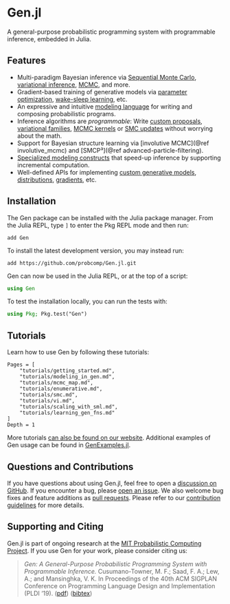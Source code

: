 # Gen.jl

A general-purpose probabilistic programming system with programmable inference, embedded in Julia.

## Features

- Multi-paradigm Bayesian inference via [Sequential Monte Carlo](ref/inference/pf.md), [variational inference](ref/inference/vi.md), [MCMC](ref/inference/mcmc.md), and more.
- Gradient-based training of generative models via [parameter optimization](ref/inference/parameter_optimization.md), [wake-sleep learning](ref/inference/wake_sleep.md), etc.
- An expressive and intuitive [modeling language](ref/modeling/dml.md) for writing and composing probabilistic programs.
- Inference algorithms are *programmable*: Write [custom proposals](https://www.gen.dev/tutorials/data-driven-proposals/tutorial), [variational families](tutorials/vi.md), [MCMC kernels](ref/inference/mcmc.md) or [SMC updates](ref/inference/trace_translators.md) without worrying about the math.
- Support for Bayesian structure learning via [involutive MCMC](@ref involutive_mcmc) and [SMCP³](@ref advanced-particle-filtering).
- [Specialized modeling constructs](tutorials/scaling_with_sml.md) that speed-up inference by supporting incremental computation.
- Well-defined APIs for implementing [custom generative models](how_to/custom_gen_fns.md), [distributions](how_to/custom_distributions.md), [gradients](how_to/custom_gradients.md), etc.

## Installation

The Gen package can be installed with the Julia package manager. From the Julia REPL, type `]` to enter the Pkg REPL mode and then run:

```
add Gen
```

To install the latest development version, you may instead run:

```
add https://github.com/probcomp/Gen.jl.git
```

Gen can now be used in the Julia REPL, or at the top of a script:

```julia
using Gen
```

To test the installation locally, you can run the tests with:

```julia
using Pkg; Pkg.test("Gen")
```

## Tutorials

Learn how to use Gen by following these tutorials:

```@contents
Pages = [
    "tutorials/getting_started.md",
    "tutorials/modeling_in_gen.md",
    "tutorials/mcmc_map.md",
    "tutorials/enumerative.md",
    "tutorials/smc.md",
    "tutorials/vi.md",
    "tutorials/scaling_with_sml.md",
    "tutorials/learning_gen_fns.md"
]
Depth = 1
```

More tutorials [can also be found on our website](https://www.gen.dev/tutorials/).
Additional examples of Gen usage can be found in [GenExamples.jl](https://github.com/probcomp/GenExamples.jl).

## Questions and Contributions

If you have questions about using Gen.jl, feel free to open a [discussion on GitHub](https://github.com/probcomp/Gen.jl/discussions). If you encounter a bug, please [open an issue](https://github.com/probcomp/Gen.jl/issues). We also welcome bug fixes and feature additions as [pull requests](https://github.com/probcomp/Gen.jl/pulls). Please refer to our [contribution guidelines](https://github.com/probcomp/Gen.jl/blob/master/CONTRIBUTING.md) for more details.

## Supporting and Citing
 
Gen.jl is part of ongoing research at the [MIT Probabilistic Computing Project](http://probcomp.csail.mit.edu). If you use Gen for your work, please consider citing us:

> *Gen: A General-Purpose Probabilistic Programming System with Programmable Inference.* Cusumano-Towner, M. F.; Saad, F. A.; Lew, A.; and Mansinghka, V. K. In Proceedings of the 40th ACM SIGPLAN Conference on Programming Language Design and Implementation (PLDI ‘19). ([pdf](https://dl.acm.org/doi/10.1145/3314221.3314642)) ([bibtex](https://www.gen.dev/assets/gen-pldi.txt))
